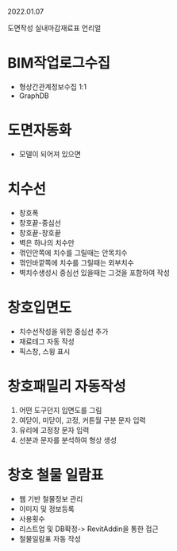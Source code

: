 2022.01.07

도면작성
실내마감재료표
언리얼


# BIM작업로그수집
- 형상간관계정보수집 1:1
- GraphDB

# 도면자동화
- 모델이 되어져 있으면 

# 치수선
- 창호폭
- 창호끝-중심선
- 창호끝-창호끝
- 벽은 하나의 치수만
- 꺾인안쪽에 치수를 그릴때는 안목치수
- 꺾인바깥쪽에 치수를 그릴때는 외부치수
- 벽치수생성시 중심선 있을때는 그것을 포함하여 작성

# 창호입면도
- 치수선작성을 위한 중심선 추가
- 재료테그 자동 작성
- 픽스창, 스윙 표시

# 창호패밀리 자동작성
1. 어떤 도구던지 입면도를 그림
1. 여닫이, 미닫이, 고정, 커튼월 구분 문자 입력
1. 유리에 고정창 문자 입력
1. 선분과 문자를 분석하여 형상 생성

# 창호 철물 일람표
- 웹 기반 철물정보 관리
- 이미지 및 정보등록
- 사용횟수
- 리스트업 및 DB확정-> RevitAddin을 통한 접근
- 철물일람표 자동 작성



